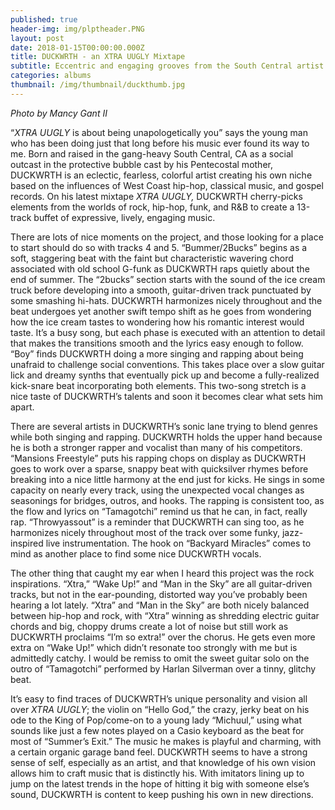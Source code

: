 ```yaml
---
published: true
header-img: img/plptheader.PNG
layout: post
date: 2018-01-15T00:00:00.000Z
title: DUCKWRTH - an XTRA UUGLY Mixtape
subtitle: Eccentric and engaging grooves from the South Central artist
categories: albums
thumbnail: /img/thumbnail/duckthumb.jpg
---
```

<p><em>Photo by Mancy Gant II</em></p>
<p>&ldquo;<em>XTRA UUGLY</em> is about being unapologetically you&rdquo; says the young man who has been doing just that long before his music ever found its way to me. Born and raised in the gang-heavy South Central, CA as a social outcast in the protective bubble cast by his Pentecostal mother, DUCKWRTH is an eclectic, fearless, colorful artist creating his own niche based on the influences of West Coast hip-hop, classical music, and gospel records. On his latest mixtape <em>XTRA UUGLY, </em>DUCKWRTH cherry-picks elements from the worlds of rock, hip-hop, funk, and R&amp;B to create a 13-track buffet of expressive, lively, engaging music.</p>
<p>There are lots of nice moments on the project, and those looking for a place to start should do so with tracks 4 and 5. &ldquo;Bummer/2Bucks&rdquo; begins as a soft, staggering beat with the faint but characteristic wavering chord associated with old school G-funk as DUCKWRTH raps quietly about the end of summer. The &ldquo;2bucks&rdquo; section starts with the sound of the ice cream truck before developing into a smooth, guitar-driven track punctuated by some smashing hi-hats. DUCKWRTH harmonizes nicely throughout and the beat undergoes yet another swift tempo shift as he goes from wondering how the ice cream tastes to wondering how his romantic interest would taste. It&rsquo;s a busy song, but each phase is executed with an attention to detail that makes the transitions smooth and the lyrics easy enough to follow. &ldquo;Boy&rdquo; finds DUCKWRTH doing a more singing and rapping about being unafraid to challenge social conventions. This takes place over a slow guitar lick and dreamy synths that eventually pick up and become a fully-realized kick-snare beat incorporating both elements. This two-song stretch is a nice taste of DUCKWRTH&rsquo;s talents and soon it becomes clear what sets him apart.&nbsp;&nbsp;</p>
<p>There are several artists in DUCKWRTH&rsquo;s sonic lane trying to blend genres while both singing and rapping. DUCKWRTH holds the upper hand because he is both a stronger rapper and vocalist than many of his competitors. &ldquo;Mansions Freestyle&rdquo; puts his rapping chops on display as DUCKWRTH goes to work over a sparse, snappy beat with quicksilver rhymes before breaking into a nice little harmony at the end just for kicks. He sings in some capacity on nearly every track, using the unexpected vocal changes as seasonings for bridges, outros, and hooks. The rapping is consistent too, as the flow and lyrics on &ldquo;Tamagotchi&rdquo; remind us that he can, in fact, really rap. &ldquo;Throwyassout&rdquo; is a reminder that DUCKWRTH can sing too, as he harmonizes nicely throughout most of the track over some funky, jazz-inspired live instrumentation. The hook on &ldquo;Backyard Miracles&rdquo; comes to mind as another place to find some nice DUCKWRTH vocals.</p>
<p>The other thing that caught my ear when I heard this project was the rock inspirations. &ldquo;Xtra,&rdquo; &ldquo;Wake Up!&rdquo; and &ldquo;Man in the Sky&rdquo; are all guitar-driven tracks, but not in the ear-pounding, distorted way you&rsquo;ve probably been hearing a lot lately. &ldquo;Xtra&rdquo; and &ldquo;Man in the Sky&rdquo; are both nicely balanced between hip-hop and rock, with &ldquo;Xtra&rdquo; winning as shredding electric guitar chords and big, choppy drums create a lot of noise but still work as DUCKWRTH proclaims &ldquo;I&rsquo;m so extra!&rdquo; over the chorus. He gets even more extra on &ldquo;Wake Up!&rdquo; which didn&rsquo;t resonate too strongly with me but is admittedly catchy. I would be remiss to omit the sweet guitar solo on the outro of &ldquo;Tamagotchi&rdquo; performed by Harlan Silverman over a tinny, glitchy beat.</p>
<p>It&rsquo;s easy to find traces of DUCKWRTH&rsquo;s unique personality and vision all over <em>XTRA UUGLY</em>; the violin on &ldquo;Hello God,&rdquo; the crazy, jerky beat on his ode to the King of Pop/come-on to a young lady &ldquo;Michuul,&rdquo; using what sounds like just a few notes played on a Casio keyboard as the beat for most of &ldquo;Summer&rsquo;s Exit.&rdquo; The music he makes is playful and charming, with a certain organic garage band feel. DUCKWRTH seems to have a strong sense of self, especially as an artist, and that knowledge of his own vision allows him to craft music that is distinctly his. With imitators lining up to jump on the latest trends in the hope of hitting it big with someone else&rsquo;s sound, DUCKWRTH is content to keep pushing his own in new directions.</p>
